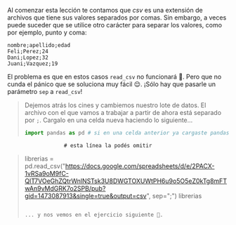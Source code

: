 Al comenzar esta lección te contamos que _csv_ es una extensión de archivos que tiene sus valores separados por comas. Sin embargo, a veces puede suceder que se utilice otro carácter para separar los valores, como por ejemplo, punto y coma:

```csv
nombre;apellido;edad
Feli;Perez;24
Dani;Lopez;32
Juani;Vazquez;19
```

El problema es que en estos casos `read_csv` no funcionará :grimacing:. Pero que no cunda el pánico que se soluciona muy fácil 😌. ¡Sólo hay que pasarle un parámetro `sep` a `read_csv`!

> Dejemos atrás los cines y cambiemos nuestro lote de datos. El archivo con el que vamos a trabajar a partir de ahora está separado por `;`. Cargalo en una celda nueva haciendo lo siguiente...
>
> ```python
> import pandas as pd # si en una celda anterior ya cargaste pandas,  
                      # esta línea la podés omitir
> librerias = pd.read_csv("https://docs.google.com/spreadsheets/d/e/2PACX-1vRSa9oM9fC-QlT7VOeGhZQtrWnlNSTsk3U8DWGTOXUWtPH6u9o5O5eZ0kTg8mFTwAn9vMdGRK7o2SPB/pub?gid=1473087913&single=true&output=csv", sep=";")
> librerias
> ```
>
> ... y nos vemos en el ejercicio siguiente 👋.
